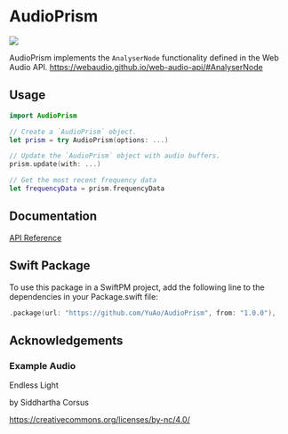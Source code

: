 # AudioPrism

![](https://github.com/YuAo/AudioPrism/workflows/Swift/badge.svg)

AudioPrism implements the `AnalyserNode` functionality defined in the Web Audio API. https://webaudio.github.io/web-audio-api/#AnalyserNode

## Usage

```Swift
import AudioPrism

// Create a `AudioPrism` object.
let prism = try AudioPrism(options: ...)

// Update the `AudioPrism` object with audio buffers.
prism.update(with: ...)

// Get the most recent frequency data
let frequencyData = prism.frequencyData
```

## Documentation

[API Reference](#)

## Swift Package

To use this package in a SwiftPM project, add the following line to the dependencies in your Package.swift file:

```swift
.package(url: "https://github.com/YuAo/AudioPrism", from: "1.0.0"),
```

## Acknowledgements

### Example Audio

Endless Light

by Siddhartha Corsus

https://creativecommons.org/licenses/by-nc/4.0/
